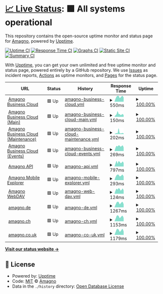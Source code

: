 # [📈 Live Status](https://status.amagno.cloud): <!--live status--> **🟩 All systems operational**

This repository contains the open-source uptime monitor and status page for [Amagno](https://status.amagno.cloud), powered by [Upptime](https://github.com/upptime/upptime).

[![Uptime CI](https://github.com/koj-co/upptime/workflows/Uptime%20CI/badge.svg)](https://github.com/koj-co/upptime/actions?query=workflow%3A%22Uptime+CI%22)
[![Response Time CI](https://github.com/koj-co/upptime/workflows/Response%20Time%20CI/badge.svg)](https://github.com/koj-co/upptime/actions?query=workflow%3A%22Response+Time+CI%22)
[![Graphs CI](https://github.com/koj-co/upptime/workflows/Graphs%20CI/badge.svg)](https://github.com/koj-co/upptime/actions?query=workflow%3A%22Graphs+CI%22)
[![Static Site CI](https://github.com/koj-co/upptime/workflows/Static%20Site%20CI/badge.svg)](https://github.com/koj-co/upptime/actions?query=workflow%3A%22Static+Site+CI%22)
[![Summary CI](https://github.com/koj-co/upptime/workflows/Summary%20CI/badge.svg)](https://github.com/koj-co/upptime/actions?query=workflow%3A%22Summary+CI%22)

With [Upptime](https://upptime.js.org), you can get your own unlimited and free uptime monitor and status page, powered entirely by a GitHub repository. We use [Issues](https://github.com/amagno-io/upptime/issues) as incident reports, [Actions](https://github.com/amagno-io/upptime/actions) as uptime monitors, and [Pages](https://status.amagno.cloud) for the status page.

<!--start: status pages-->
<!-- This summary is generated by Upptime (https://github.com/upptime/upptime) -->
<!-- Do not edit this manually, your changes will be overwritten -->
<!-- prettier-ignore -->
| URL | Status | History | Response Time | Uptime |
| --- | ------ | ------- | ------------- | ------ |
| <img alt="" src="https://amagno.de/wp-content/uploads/2018/02/favicon-2.ico" height="13"> [Amagno Business Cloud](https://amagno.cloud/) | 🟩 Up | [amagno-business-cloud.yml](https://github.com/amagno-io/upptime/commits/HEAD/history/amagno-business-cloud.yml) | <details><summary><img alt="Response time graph" src="./graphs/amagno-business-cloud/response-time-week.png" height="20"> 550ms</summary><br><a href="https://status.amagno.cloud/history/amagno-business-cloud"><img alt="Response time 590" src="https://img.shields.io/endpoint?url=https%3A%2F%2Fraw.githubusercontent.com%2Famagno-io%2Fupptime%2FHEAD%2Fapi%2Famagno-business-cloud%2Fresponse-time.json"></a><br><a href="https://status.amagno.cloud/history/amagno-business-cloud"><img alt="24-hour response time 472" src="https://img.shields.io/endpoint?url=https%3A%2F%2Fraw.githubusercontent.com%2Famagno-io%2Fupptime%2FHEAD%2Fapi%2Famagno-business-cloud%2Fresponse-time-day.json"></a><br><a href="https://status.amagno.cloud/history/amagno-business-cloud"><img alt="7-day response time 550" src="https://img.shields.io/endpoint?url=https%3A%2F%2Fraw.githubusercontent.com%2Famagno-io%2Fupptime%2FHEAD%2Fapi%2Famagno-business-cloud%2Fresponse-time-week.json"></a><br><a href="https://status.amagno.cloud/history/amagno-business-cloud"><img alt="30-day response time 582" src="https://img.shields.io/endpoint?url=https%3A%2F%2Fraw.githubusercontent.com%2Famagno-io%2Fupptime%2FHEAD%2Fapi%2Famagno-business-cloud%2Fresponse-time-month.json"></a><br><a href="https://status.amagno.cloud/history/amagno-business-cloud"><img alt="1-year response time 580" src="https://img.shields.io/endpoint?url=https%3A%2F%2Fraw.githubusercontent.com%2Famagno-io%2Fupptime%2FHEAD%2Fapi%2Famagno-business-cloud%2Fresponse-time-year.json"></a></details> | <details><summary><a href="https://status.amagno.cloud/history/amagno-business-cloud">100.00%</a></summary><a href="https://status.amagno.cloud/history/amagno-business-cloud"><img alt="All-time uptime 99.82%" src="https://img.shields.io/endpoint?url=https%3A%2F%2Fraw.githubusercontent.com%2Famagno-io%2Fupptime%2FHEAD%2Fapi%2Famagno-business-cloud%2Fuptime.json"></a><br><a href="https://status.amagno.cloud/history/amagno-business-cloud"><img alt="24-hour uptime 100.00%" src="https://img.shields.io/endpoint?url=https%3A%2F%2Fraw.githubusercontent.com%2Famagno-io%2Fupptime%2FHEAD%2Fapi%2Famagno-business-cloud%2Fuptime-day.json"></a><br><a href="https://status.amagno.cloud/history/amagno-business-cloud"><img alt="7-day uptime 100.00%" src="https://img.shields.io/endpoint?url=https%3A%2F%2Fraw.githubusercontent.com%2Famagno-io%2Fupptime%2FHEAD%2Fapi%2Famagno-business-cloud%2Fuptime-week.json"></a><br><a href="https://status.amagno.cloud/history/amagno-business-cloud"><img alt="30-day uptime 100.00%" src="https://img.shields.io/endpoint?url=https%3A%2F%2Fraw.githubusercontent.com%2Famagno-io%2Fupptime%2FHEAD%2Fapi%2Famagno-business-cloud%2Fuptime-month.json"></a><br><a href="https://status.amagno.cloud/history/amagno-business-cloud"><img alt="1-year uptime 99.80%" src="https://img.shields.io/endpoint?url=https%3A%2F%2Fraw.githubusercontent.com%2Famagno-io%2Fupptime%2FHEAD%2Fapi%2Famagno-business-cloud%2Fuptime-year.json"></a></details>
| <img alt="" src="https://amagno.de/wp-content/uploads/2018/02/favicon-2.ico" height="13"> [Amagno Business Cloud (Main)](https://amagno.cloud/amagnoservice/amagnoservice.svc) | 🟩 Up | [amagno-business-cloud-main.yml](https://github.com/amagno-io/upptime/commits/HEAD/history/amagno-business-cloud-main.yml) | <details><summary><img alt="Response time graph" src="./graphs/amagno-business-cloud-main/response-time-week.png" height="20"> 150ms</summary><br><a href="https://status.amagno.cloud/history/amagno-business-cloud-main"><img alt="Response time 636" src="https://img.shields.io/endpoint?url=https%3A%2F%2Fraw.githubusercontent.com%2Famagno-io%2Fupptime%2FHEAD%2Fapi%2Famagno-business-cloud-main%2Fresponse-time.json"></a><br><a href="https://status.amagno.cloud/history/amagno-business-cloud-main"><img alt="24-hour response time 92" src="https://img.shields.io/endpoint?url=https%3A%2F%2Fraw.githubusercontent.com%2Famagno-io%2Fupptime%2FHEAD%2Fapi%2Famagno-business-cloud-main%2Fresponse-time-day.json"></a><br><a href="https://status.amagno.cloud/history/amagno-business-cloud-main"><img alt="7-day response time 150" src="https://img.shields.io/endpoint?url=https%3A%2F%2Fraw.githubusercontent.com%2Famagno-io%2Fupptime%2FHEAD%2Fapi%2Famagno-business-cloud-main%2Fresponse-time-week.json"></a><br><a href="https://status.amagno.cloud/history/amagno-business-cloud-main"><img alt="30-day response time 139" src="https://img.shields.io/endpoint?url=https%3A%2F%2Fraw.githubusercontent.com%2Famagno-io%2Fupptime%2FHEAD%2Fapi%2Famagno-business-cloud-main%2Fresponse-time-month.json"></a><br><a href="https://status.amagno.cloud/history/amagno-business-cloud-main"><img alt="1-year response time 692" src="https://img.shields.io/endpoint?url=https%3A%2F%2Fraw.githubusercontent.com%2Famagno-io%2Fupptime%2FHEAD%2Fapi%2Famagno-business-cloud-main%2Fresponse-time-year.json"></a></details> | <details><summary><a href="https://status.amagno.cloud/history/amagno-business-cloud-main">100.00%</a></summary><a href="https://status.amagno.cloud/history/amagno-business-cloud-main"><img alt="All-time uptime 99.80%" src="https://img.shields.io/endpoint?url=https%3A%2F%2Fraw.githubusercontent.com%2Famagno-io%2Fupptime%2FHEAD%2Fapi%2Famagno-business-cloud-main%2Fuptime.json"></a><br><a href="https://status.amagno.cloud/history/amagno-business-cloud-main"><img alt="24-hour uptime 100.00%" src="https://img.shields.io/endpoint?url=https%3A%2F%2Fraw.githubusercontent.com%2Famagno-io%2Fupptime%2FHEAD%2Fapi%2Famagno-business-cloud-main%2Fuptime-day.json"></a><br><a href="https://status.amagno.cloud/history/amagno-business-cloud-main"><img alt="7-day uptime 100.00%" src="https://img.shields.io/endpoint?url=https%3A%2F%2Fraw.githubusercontent.com%2Famagno-io%2Fupptime%2FHEAD%2Fapi%2Famagno-business-cloud-main%2Fuptime-week.json"></a><br><a href="https://status.amagno.cloud/history/amagno-business-cloud-main"><img alt="30-day uptime 100.00%" src="https://img.shields.io/endpoint?url=https%3A%2F%2Fraw.githubusercontent.com%2Famagno-io%2Fupptime%2FHEAD%2Fapi%2Famagno-business-cloud-main%2Fuptime-month.json"></a><br><a href="https://status.amagno.cloud/history/amagno-business-cloud-main"><img alt="1-year uptime 99.77%" src="https://img.shields.io/endpoint?url=https%3A%2F%2Fraw.githubusercontent.com%2Famagno-io%2Fupptime%2FHEAD%2Fapi%2Famagno-business-cloud-main%2Fuptime-year.json"></a></details>
| <img alt="" src="https://amagno.de/wp-content/uploads/2018/02/favicon-2.ico" height="13"> [Amagno Business Cloud (Maintenance)](https://amagno.cloud/amagnomaintenanceservice/maintenanceservice.svc) | 🟩 Up | [amagno-business-cloud-maintenance.yml](https://github.com/amagno-io/upptime/commits/HEAD/history/amagno-business-cloud-maintenance.yml) | <details><summary><img alt="Response time graph" src="./graphs/amagno-business-cloud-maintenance/response-time-week.png" height="20"> 202ms</summary><br><a href="https://status.amagno.cloud/history/amagno-business-cloud-maintenance"><img alt="Response time 141" src="https://img.shields.io/endpoint?url=https%3A%2F%2Fraw.githubusercontent.com%2Famagno-io%2Fupptime%2FHEAD%2Fapi%2Famagno-business-cloud-maintenance%2Fresponse-time.json"></a><br><a href="https://status.amagno.cloud/history/amagno-business-cloud-maintenance"><img alt="24-hour response time 92" src="https://img.shields.io/endpoint?url=https%3A%2F%2Fraw.githubusercontent.com%2Famagno-io%2Fupptime%2FHEAD%2Fapi%2Famagno-business-cloud-maintenance%2Fresponse-time-day.json"></a><br><a href="https://status.amagno.cloud/history/amagno-business-cloud-maintenance"><img alt="7-day response time 202" src="https://img.shields.io/endpoint?url=https%3A%2F%2Fraw.githubusercontent.com%2Famagno-io%2Fupptime%2FHEAD%2Fapi%2Famagno-business-cloud-maintenance%2Fresponse-time-week.json"></a><br><a href="https://status.amagno.cloud/history/amagno-business-cloud-maintenance"><img alt="30-day response time 153" src="https://img.shields.io/endpoint?url=https%3A%2F%2Fraw.githubusercontent.com%2Famagno-io%2Fupptime%2FHEAD%2Fapi%2Famagno-business-cloud-maintenance%2Fresponse-time-month.json"></a><br><a href="https://status.amagno.cloud/history/amagno-business-cloud-maintenance"><img alt="1-year response time 142" src="https://img.shields.io/endpoint?url=https%3A%2F%2Fraw.githubusercontent.com%2Famagno-io%2Fupptime%2FHEAD%2Fapi%2Famagno-business-cloud-maintenance%2Fresponse-time-year.json"></a></details> | <details><summary><a href="https://status.amagno.cloud/history/amagno-business-cloud-maintenance">100.00%</a></summary><a href="https://status.amagno.cloud/history/amagno-business-cloud-maintenance"><img alt="All-time uptime 99.81%" src="https://img.shields.io/endpoint?url=https%3A%2F%2Fraw.githubusercontent.com%2Famagno-io%2Fupptime%2FHEAD%2Fapi%2Famagno-business-cloud-maintenance%2Fuptime.json"></a><br><a href="https://status.amagno.cloud/history/amagno-business-cloud-maintenance"><img alt="24-hour uptime 100.00%" src="https://img.shields.io/endpoint?url=https%3A%2F%2Fraw.githubusercontent.com%2Famagno-io%2Fupptime%2FHEAD%2Fapi%2Famagno-business-cloud-maintenance%2Fuptime-day.json"></a><br><a href="https://status.amagno.cloud/history/amagno-business-cloud-maintenance"><img alt="7-day uptime 100.00%" src="https://img.shields.io/endpoint?url=https%3A%2F%2Fraw.githubusercontent.com%2Famagno-io%2Fupptime%2FHEAD%2Fapi%2Famagno-business-cloud-maintenance%2Fuptime-week.json"></a><br><a href="https://status.amagno.cloud/history/amagno-business-cloud-maintenance"><img alt="30-day uptime 100.00%" src="https://img.shields.io/endpoint?url=https%3A%2F%2Fraw.githubusercontent.com%2Famagno-io%2Fupptime%2FHEAD%2Fapi%2Famagno-business-cloud-maintenance%2Fuptime-month.json"></a><br><a href="https://status.amagno.cloud/history/amagno-business-cloud-maintenance"><img alt="1-year uptime 99.79%" src="https://img.shields.io/endpoint?url=https%3A%2F%2Fraw.githubusercontent.com%2Famagno-io%2Fupptime%2FHEAD%2Fapi%2Famagno-business-cloud-maintenance%2Fuptime-year.json"></a></details>
| <img alt="" src="https://amagno.de/wp-content/uploads/2018/02/favicon-2.ico" height="13"> [Amagno Business Cloud (Events)](http://amagno.cloud/amagnoeventservice) | 🟩 Up | [amagno-business-cloud-events.yml](https://github.com/amagno-io/upptime/commits/HEAD/history/amagno-business-cloud-events.yml) | <details><summary><img alt="Response time graph" src="./graphs/amagno-business-cloud-events/response-time-week.png" height="20"> 269ms</summary><br><a href="https://status.amagno.cloud/history/amagno-business-cloud-events"><img alt="Response time 288" src="https://img.shields.io/endpoint?url=https%3A%2F%2Fraw.githubusercontent.com%2Famagno-io%2Fupptime%2FHEAD%2Fapi%2Famagno-business-cloud-events%2Fresponse-time.json"></a><br><a href="https://status.amagno.cloud/history/amagno-business-cloud-events"><img alt="24-hour response time 196" src="https://img.shields.io/endpoint?url=https%3A%2F%2Fraw.githubusercontent.com%2Famagno-io%2Fupptime%2FHEAD%2Fapi%2Famagno-business-cloud-events%2Fresponse-time-day.json"></a><br><a href="https://status.amagno.cloud/history/amagno-business-cloud-events"><img alt="7-day response time 269" src="https://img.shields.io/endpoint?url=https%3A%2F%2Fraw.githubusercontent.com%2Famagno-io%2Fupptime%2FHEAD%2Fapi%2Famagno-business-cloud-events%2Fresponse-time-week.json"></a><br><a href="https://status.amagno.cloud/history/amagno-business-cloud-events"><img alt="30-day response time 288" src="https://img.shields.io/endpoint?url=https%3A%2F%2Fraw.githubusercontent.com%2Famagno-io%2Fupptime%2FHEAD%2Fapi%2Famagno-business-cloud-events%2Fresponse-time-month.json"></a><br><a href="https://status.amagno.cloud/history/amagno-business-cloud-events"><img alt="1-year response time 288" src="https://img.shields.io/endpoint?url=https%3A%2F%2Fraw.githubusercontent.com%2Famagno-io%2Fupptime%2FHEAD%2Fapi%2Famagno-business-cloud-events%2Fresponse-time-year.json"></a></details> | <details><summary><a href="https://status.amagno.cloud/history/amagno-business-cloud-events">100.00%</a></summary><a href="https://status.amagno.cloud/history/amagno-business-cloud-events"><img alt="All-time uptime 100.00%" src="https://img.shields.io/endpoint?url=https%3A%2F%2Fraw.githubusercontent.com%2Famagno-io%2Fupptime%2FHEAD%2Fapi%2Famagno-business-cloud-events%2Fuptime.json"></a><br><a href="https://status.amagno.cloud/history/amagno-business-cloud-events"><img alt="24-hour uptime 100.00%" src="https://img.shields.io/endpoint?url=https%3A%2F%2Fraw.githubusercontent.com%2Famagno-io%2Fupptime%2FHEAD%2Fapi%2Famagno-business-cloud-events%2Fuptime-day.json"></a><br><a href="https://status.amagno.cloud/history/amagno-business-cloud-events"><img alt="7-day uptime 100.00%" src="https://img.shields.io/endpoint?url=https%3A%2F%2Fraw.githubusercontent.com%2Famagno-io%2Fupptime%2FHEAD%2Fapi%2Famagno-business-cloud-events%2Fuptime-week.json"></a><br><a href="https://status.amagno.cloud/history/amagno-business-cloud-events"><img alt="30-day uptime 100.00%" src="https://img.shields.io/endpoint?url=https%3A%2F%2Fraw.githubusercontent.com%2Famagno-io%2Fupptime%2FHEAD%2Fapi%2Famagno-business-cloud-events%2Fuptime-month.json"></a><br><a href="https://status.amagno.cloud/history/amagno-business-cloud-events"><img alt="1-year uptime 100.00%" src="https://img.shields.io/endpoint?url=https%3A%2F%2Fraw.githubusercontent.com%2Famagno-io%2Fupptime%2FHEAD%2Fapi%2Famagno-business-cloud-events%2Fuptime-year.json"></a></details>
| <img alt="" src="https://amagno.de/wp-content/uploads/2018/02/favicon-2.ico" height="13"> [Amagno API](https://amagno.me/api/v2) | 🟩 Up | [amagno-api.yml](https://github.com/amagno-io/upptime/commits/HEAD/history/amagno-api.yml) | <details><summary><img alt="Response time graph" src="./graphs/amagno-api/response-time-week.png" height="20"> 797ms</summary><br><a href="https://status.amagno.cloud/history/amagno-api"><img alt="Response time 932" src="https://img.shields.io/endpoint?url=https%3A%2F%2Fraw.githubusercontent.com%2Famagno-io%2Fupptime%2FHEAD%2Fapi%2Famagno-api%2Fresponse-time.json"></a><br><a href="https://status.amagno.cloud/history/amagno-api"><img alt="24-hour response time 673" src="https://img.shields.io/endpoint?url=https%3A%2F%2Fraw.githubusercontent.com%2Famagno-io%2Fupptime%2FHEAD%2Fapi%2Famagno-api%2Fresponse-time-day.json"></a><br><a href="https://status.amagno.cloud/history/amagno-api"><img alt="7-day response time 797" src="https://img.shields.io/endpoint?url=https%3A%2F%2Fraw.githubusercontent.com%2Famagno-io%2Fupptime%2FHEAD%2Fapi%2Famagno-api%2Fresponse-time-week.json"></a><br><a href="https://status.amagno.cloud/history/amagno-api"><img alt="30-day response time 829" src="https://img.shields.io/endpoint?url=https%3A%2F%2Fraw.githubusercontent.com%2Famagno-io%2Fupptime%2FHEAD%2Fapi%2Famagno-api%2Fresponse-time-month.json"></a><br><a href="https://status.amagno.cloud/history/amagno-api"><img alt="1-year response time 954" src="https://img.shields.io/endpoint?url=https%3A%2F%2Fraw.githubusercontent.com%2Famagno-io%2Fupptime%2FHEAD%2Fapi%2Famagno-api%2Fresponse-time-year.json"></a></details> | <details><summary><a href="https://status.amagno.cloud/history/amagno-api">100.00%</a></summary><a href="https://status.amagno.cloud/history/amagno-api"><img alt="All-time uptime 99.79%" src="https://img.shields.io/endpoint?url=https%3A%2F%2Fraw.githubusercontent.com%2Famagno-io%2Fupptime%2FHEAD%2Fapi%2Famagno-api%2Fuptime.json"></a><br><a href="https://status.amagno.cloud/history/amagno-api"><img alt="24-hour uptime 100.00%" src="https://img.shields.io/endpoint?url=https%3A%2F%2Fraw.githubusercontent.com%2Famagno-io%2Fupptime%2FHEAD%2Fapi%2Famagno-api%2Fuptime-day.json"></a><br><a href="https://status.amagno.cloud/history/amagno-api"><img alt="7-day uptime 100.00%" src="https://img.shields.io/endpoint?url=https%3A%2F%2Fraw.githubusercontent.com%2Famagno-io%2Fupptime%2FHEAD%2Fapi%2Famagno-api%2Fuptime-week.json"></a><br><a href="https://status.amagno.cloud/history/amagno-api"><img alt="30-day uptime 100.00%" src="https://img.shields.io/endpoint?url=https%3A%2F%2Fraw.githubusercontent.com%2Famagno-io%2Fupptime%2FHEAD%2Fapi%2Famagno-api%2Fuptime-month.json"></a><br><a href="https://status.amagno.cloud/history/amagno-api"><img alt="1-year uptime 99.76%" src="https://img.shields.io/endpoint?url=https%3A%2F%2Fraw.githubusercontent.com%2Famagno-io%2Fupptime%2FHEAD%2Fapi%2Famagno-api%2Fuptime-year.json"></a></details>
| <img alt="" src="https://amagno.de/wp-content/uploads/2018/02/favicon-2.ico" height="13"> [Amagno Mobile Explorer](https://amagno.me) | 🟩 Up | [amagno-mobile-explorer.yml](https://github.com/amagno-io/upptime/commits/HEAD/history/amagno-mobile-explorer.yml) | <details><summary><img alt="Response time graph" src="./graphs/amagno-mobile-explorer/response-time-week.png" height="20"> 293ms</summary><br><a href="https://status.amagno.cloud/history/amagno-mobile-explorer"><img alt="Response time 368" src="https://img.shields.io/endpoint?url=https%3A%2F%2Fraw.githubusercontent.com%2Famagno-io%2Fupptime%2FHEAD%2Fapi%2Famagno-mobile-explorer%2Fresponse-time.json"></a><br><a href="https://status.amagno.cloud/history/amagno-mobile-explorer"><img alt="24-hour response time 241" src="https://img.shields.io/endpoint?url=https%3A%2F%2Fraw.githubusercontent.com%2Famagno-io%2Fupptime%2FHEAD%2Fapi%2Famagno-mobile-explorer%2Fresponse-time-day.json"></a><br><a href="https://status.amagno.cloud/history/amagno-mobile-explorer"><img alt="7-day response time 293" src="https://img.shields.io/endpoint?url=https%3A%2F%2Fraw.githubusercontent.com%2Famagno-io%2Fupptime%2FHEAD%2Fapi%2Famagno-mobile-explorer%2Fresponse-time-week.json"></a><br><a href="https://status.amagno.cloud/history/amagno-mobile-explorer"><img alt="30-day response time 320" src="https://img.shields.io/endpoint?url=https%3A%2F%2Fraw.githubusercontent.com%2Famagno-io%2Fupptime%2FHEAD%2Fapi%2Famagno-mobile-explorer%2Fresponse-time-month.json"></a><br><a href="https://status.amagno.cloud/history/amagno-mobile-explorer"><img alt="1-year response time 381" src="https://img.shields.io/endpoint?url=https%3A%2F%2Fraw.githubusercontent.com%2Famagno-io%2Fupptime%2FHEAD%2Fapi%2Famagno-mobile-explorer%2Fresponse-time-year.json"></a></details> | <details><summary><a href="https://status.amagno.cloud/history/amagno-mobile-explorer">100.00%</a></summary><a href="https://status.amagno.cloud/history/amagno-mobile-explorer"><img alt="All-time uptime 99.82%" src="https://img.shields.io/endpoint?url=https%3A%2F%2Fraw.githubusercontent.com%2Famagno-io%2Fupptime%2FHEAD%2Fapi%2Famagno-mobile-explorer%2Fuptime.json"></a><br><a href="https://status.amagno.cloud/history/amagno-mobile-explorer"><img alt="24-hour uptime 100.00%" src="https://img.shields.io/endpoint?url=https%3A%2F%2Fraw.githubusercontent.com%2Famagno-io%2Fupptime%2FHEAD%2Fapi%2Famagno-mobile-explorer%2Fuptime-day.json"></a><br><a href="https://status.amagno.cloud/history/amagno-mobile-explorer"><img alt="7-day uptime 100.00%" src="https://img.shields.io/endpoint?url=https%3A%2F%2Fraw.githubusercontent.com%2Famagno-io%2Fupptime%2FHEAD%2Fapi%2Famagno-mobile-explorer%2Fuptime-week.json"></a><br><a href="https://status.amagno.cloud/history/amagno-mobile-explorer"><img alt="30-day uptime 100.00%" src="https://img.shields.io/endpoint?url=https%3A%2F%2Fraw.githubusercontent.com%2Famagno-io%2Fupptime%2FHEAD%2Fapi%2Famagno-mobile-explorer%2Fuptime-month.json"></a><br><a href="https://status.amagno.cloud/history/amagno-mobile-explorer"><img alt="1-year uptime 99.80%" src="https://img.shields.io/endpoint?url=https%3A%2F%2Fraw.githubusercontent.com%2Famagno-io%2Fupptime%2FHEAD%2Fapi%2Famagno-mobile-explorer%2Fuptime-year.json"></a></details>
| <img alt="" src="https://amagno.de/wp-content/uploads/2018/02/favicon-2.ico" height="13"> [Amagno WebDAV](https://amagno.me/webdav) | 🟩 Up | [amagno-web-dav.yml](https://github.com/amagno-io/upptime/commits/HEAD/history/amagno-web-dav.yml) | <details><summary><img alt="Response time graph" src="./graphs/amagno-web-dav/response-time-week.png" height="20"> 124ms</summary><br><a href="https://status.amagno.cloud/history/amagno-web-dav"><img alt="Response time 189" src="https://img.shields.io/endpoint?url=https%3A%2F%2Fraw.githubusercontent.com%2Famagno-io%2Fupptime%2FHEAD%2Fapi%2Famagno-web-dav%2Fresponse-time.json"></a><br><a href="https://status.amagno.cloud/history/amagno-web-dav"><img alt="24-hour response time 93" src="https://img.shields.io/endpoint?url=https%3A%2F%2Fraw.githubusercontent.com%2Famagno-io%2Fupptime%2FHEAD%2Fapi%2Famagno-web-dav%2Fresponse-time-day.json"></a><br><a href="https://status.amagno.cloud/history/amagno-web-dav"><img alt="7-day response time 124" src="https://img.shields.io/endpoint?url=https%3A%2F%2Fraw.githubusercontent.com%2Famagno-io%2Fupptime%2FHEAD%2Fapi%2Famagno-web-dav%2Fresponse-time-week.json"></a><br><a href="https://status.amagno.cloud/history/amagno-web-dav"><img alt="30-day response time 141" src="https://img.shields.io/endpoint?url=https%3A%2F%2Fraw.githubusercontent.com%2Famagno-io%2Fupptime%2FHEAD%2Fapi%2Famagno-web-dav%2Fresponse-time-month.json"></a><br><a href="https://status.amagno.cloud/history/amagno-web-dav"><img alt="1-year response time 200" src="https://img.shields.io/endpoint?url=https%3A%2F%2Fraw.githubusercontent.com%2Famagno-io%2Fupptime%2FHEAD%2Fapi%2Famagno-web-dav%2Fresponse-time-year.json"></a></details> | <details><summary><a href="https://status.amagno.cloud/history/amagno-web-dav">100.00%</a></summary><a href="https://status.amagno.cloud/history/amagno-web-dav"><img alt="All-time uptime 99.82%" src="https://img.shields.io/endpoint?url=https%3A%2F%2Fraw.githubusercontent.com%2Famagno-io%2Fupptime%2FHEAD%2Fapi%2Famagno-web-dav%2Fuptime.json"></a><br><a href="https://status.amagno.cloud/history/amagno-web-dav"><img alt="24-hour uptime 100.00%" src="https://img.shields.io/endpoint?url=https%3A%2F%2Fraw.githubusercontent.com%2Famagno-io%2Fupptime%2FHEAD%2Fapi%2Famagno-web-dav%2Fuptime-day.json"></a><br><a href="https://status.amagno.cloud/history/amagno-web-dav"><img alt="7-day uptime 100.00%" src="https://img.shields.io/endpoint?url=https%3A%2F%2Fraw.githubusercontent.com%2Famagno-io%2Fupptime%2FHEAD%2Fapi%2Famagno-web-dav%2Fuptime-week.json"></a><br><a href="https://status.amagno.cloud/history/amagno-web-dav"><img alt="30-day uptime 100.00%" src="https://img.shields.io/endpoint?url=https%3A%2F%2Fraw.githubusercontent.com%2Famagno-io%2Fupptime%2FHEAD%2Fapi%2Famagno-web-dav%2Fuptime-month.json"></a><br><a href="https://status.amagno.cloud/history/amagno-web-dav"><img alt="1-year uptime 99.80%" src="https://img.shields.io/endpoint?url=https%3A%2F%2Fraw.githubusercontent.com%2Famagno-io%2Fupptime%2FHEAD%2Fapi%2Famagno-web-dav%2Fuptime-year.json"></a></details>
| <img alt="" src="https://amagno.de/wp-content/uploads/2018/02/favicon-2.ico" height="13"> [amagno.de](https://amagno.de) | 🟩 Up | [amagno-de.yml](https://github.com/amagno-io/upptime/commits/HEAD/history/amagno-de.yml) | <details><summary><img alt="Response time graph" src="./graphs/amagno-de/response-time-week.png" height="20"> 1267ms</summary><br><a href="https://status.amagno.cloud/history/amagno-de"><img alt="Response time 1243" src="https://img.shields.io/endpoint?url=https%3A%2F%2Fraw.githubusercontent.com%2Famagno-io%2Fupptime%2FHEAD%2Fapi%2Famagno-de%2Fresponse-time.json"></a><br><a href="https://status.amagno.cloud/history/amagno-de"><img alt="24-hour response time 907" src="https://img.shields.io/endpoint?url=https%3A%2F%2Fraw.githubusercontent.com%2Famagno-io%2Fupptime%2FHEAD%2Fapi%2Famagno-de%2Fresponse-time-day.json"></a><br><a href="https://status.amagno.cloud/history/amagno-de"><img alt="7-day response time 1267" src="https://img.shields.io/endpoint?url=https%3A%2F%2Fraw.githubusercontent.com%2Famagno-io%2Fupptime%2FHEAD%2Fapi%2Famagno-de%2Fresponse-time-week.json"></a><br><a href="https://status.amagno.cloud/history/amagno-de"><img alt="30-day response time 1368" src="https://img.shields.io/endpoint?url=https%3A%2F%2Fraw.githubusercontent.com%2Famagno-io%2Fupptime%2FHEAD%2Fapi%2Famagno-de%2Fresponse-time-month.json"></a><br><a href="https://status.amagno.cloud/history/amagno-de"><img alt="1-year response time 1261" src="https://img.shields.io/endpoint?url=https%3A%2F%2Fraw.githubusercontent.com%2Famagno-io%2Fupptime%2FHEAD%2Fapi%2Famagno-de%2Fresponse-time-year.json"></a></details> | <details><summary><a href="https://status.amagno.cloud/history/amagno-de">100.00%</a></summary><a href="https://status.amagno.cloud/history/amagno-de"><img alt="All-time uptime 99.98%" src="https://img.shields.io/endpoint?url=https%3A%2F%2Fraw.githubusercontent.com%2Famagno-io%2Fupptime%2FHEAD%2Fapi%2Famagno-de%2Fuptime.json"></a><br><a href="https://status.amagno.cloud/history/amagno-de"><img alt="24-hour uptime 100.00%" src="https://img.shields.io/endpoint?url=https%3A%2F%2Fraw.githubusercontent.com%2Famagno-io%2Fupptime%2FHEAD%2Fapi%2Famagno-de%2Fuptime-day.json"></a><br><a href="https://status.amagno.cloud/history/amagno-de"><img alt="7-day uptime 100.00%" src="https://img.shields.io/endpoint?url=https%3A%2F%2Fraw.githubusercontent.com%2Famagno-io%2Fupptime%2FHEAD%2Fapi%2Famagno-de%2Fuptime-week.json"></a><br><a href="https://status.amagno.cloud/history/amagno-de"><img alt="30-day uptime 100.00%" src="https://img.shields.io/endpoint?url=https%3A%2F%2Fraw.githubusercontent.com%2Famagno-io%2Fupptime%2FHEAD%2Fapi%2Famagno-de%2Fuptime-month.json"></a><br><a href="https://status.amagno.cloud/history/amagno-de"><img alt="1-year uptime 99.98%" src="https://img.shields.io/endpoint?url=https%3A%2F%2Fraw.githubusercontent.com%2Famagno-io%2Fupptime%2FHEAD%2Fapi%2Famagno-de%2Fuptime-year.json"></a></details>
| <img alt="" src="https://amagno.de/wp-content/uploads/2018/02/favicon-2.ico" height="13"> [amagno.ch](https://amagno.ch) | 🟩 Up | [amagno-ch.yml](https://github.com/amagno-io/upptime/commits/HEAD/history/amagno-ch.yml) | <details><summary><img alt="Response time graph" src="./graphs/amagno-ch/response-time-week.png" height="20"> 1153ms</summary><br><a href="https://status.amagno.cloud/history/amagno-ch"><img alt="Response time 1187" src="https://img.shields.io/endpoint?url=https%3A%2F%2Fraw.githubusercontent.com%2Famagno-io%2Fupptime%2FHEAD%2Fapi%2Famagno-ch%2Fresponse-time.json"></a><br><a href="https://status.amagno.cloud/history/amagno-ch"><img alt="24-hour response time 852" src="https://img.shields.io/endpoint?url=https%3A%2F%2Fraw.githubusercontent.com%2Famagno-io%2Fupptime%2FHEAD%2Fapi%2Famagno-ch%2Fresponse-time-day.json"></a><br><a href="https://status.amagno.cloud/history/amagno-ch"><img alt="7-day response time 1153" src="https://img.shields.io/endpoint?url=https%3A%2F%2Fraw.githubusercontent.com%2Famagno-io%2Fupptime%2FHEAD%2Fapi%2Famagno-ch%2Fresponse-time-week.json"></a><br><a href="https://status.amagno.cloud/history/amagno-ch"><img alt="30-day response time 1261" src="https://img.shields.io/endpoint?url=https%3A%2F%2Fraw.githubusercontent.com%2Famagno-io%2Fupptime%2FHEAD%2Fapi%2Famagno-ch%2Fresponse-time-month.json"></a><br><a href="https://status.amagno.cloud/history/amagno-ch"><img alt="1-year response time 1199" src="https://img.shields.io/endpoint?url=https%3A%2F%2Fraw.githubusercontent.com%2Famagno-io%2Fupptime%2FHEAD%2Fapi%2Famagno-ch%2Fresponse-time-year.json"></a></details> | <details><summary><a href="https://status.amagno.cloud/history/amagno-ch">100.00%</a></summary><a href="https://status.amagno.cloud/history/amagno-ch"><img alt="All-time uptime 99.98%" src="https://img.shields.io/endpoint?url=https%3A%2F%2Fraw.githubusercontent.com%2Famagno-io%2Fupptime%2FHEAD%2Fapi%2Famagno-ch%2Fuptime.json"></a><br><a href="https://status.amagno.cloud/history/amagno-ch"><img alt="24-hour uptime 100.00%" src="https://img.shields.io/endpoint?url=https%3A%2F%2Fraw.githubusercontent.com%2Famagno-io%2Fupptime%2FHEAD%2Fapi%2Famagno-ch%2Fuptime-day.json"></a><br><a href="https://status.amagno.cloud/history/amagno-ch"><img alt="7-day uptime 100.00%" src="https://img.shields.io/endpoint?url=https%3A%2F%2Fraw.githubusercontent.com%2Famagno-io%2Fupptime%2FHEAD%2Fapi%2Famagno-ch%2Fuptime-week.json"></a><br><a href="https://status.amagno.cloud/history/amagno-ch"><img alt="30-day uptime 100.00%" src="https://img.shields.io/endpoint?url=https%3A%2F%2Fraw.githubusercontent.com%2Famagno-io%2Fupptime%2FHEAD%2Fapi%2Famagno-ch%2Fuptime-month.json"></a><br><a href="https://status.amagno.cloud/history/amagno-ch"><img alt="1-year uptime 99.98%" src="https://img.shields.io/endpoint?url=https%3A%2F%2Fraw.githubusercontent.com%2Famagno-io%2Fupptime%2FHEAD%2Fapi%2Famagno-ch%2Fuptime-year.json"></a></details>
| <img alt="" src="https://amagno.de/wp-content/uploads/2018/02/favicon-2.ico" height="13"> [amagno.co.uk](https://amagno.co.uk) | 🟩 Up | [amagno-co-uk.yml](https://github.com/amagno-io/upptime/commits/HEAD/history/amagno-co-uk.yml) | <details><summary><img alt="Response time graph" src="./graphs/amagno-co-uk/response-time-week.png" height="20"> 1179ms</summary><br><a href="https://status.amagno.cloud/history/amagno-co-uk"><img alt="Response time 1159" src="https://img.shields.io/endpoint?url=https%3A%2F%2Fraw.githubusercontent.com%2Famagno-io%2Fupptime%2FHEAD%2Fapi%2Famagno-co-uk%2Fresponse-time.json"></a><br><a href="https://status.amagno.cloud/history/amagno-co-uk"><img alt="24-hour response time 857" src="https://img.shields.io/endpoint?url=https%3A%2F%2Fraw.githubusercontent.com%2Famagno-io%2Fupptime%2FHEAD%2Fapi%2Famagno-co-uk%2Fresponse-time-day.json"></a><br><a href="https://status.amagno.cloud/history/amagno-co-uk"><img alt="7-day response time 1179" src="https://img.shields.io/endpoint?url=https%3A%2F%2Fraw.githubusercontent.com%2Famagno-io%2Fupptime%2FHEAD%2Fapi%2Famagno-co-uk%2Fresponse-time-week.json"></a><br><a href="https://status.amagno.cloud/history/amagno-co-uk"><img alt="30-day response time 1282" src="https://img.shields.io/endpoint?url=https%3A%2F%2Fraw.githubusercontent.com%2Famagno-io%2Fupptime%2FHEAD%2Fapi%2Famagno-co-uk%2Fresponse-time-month.json"></a><br><a href="https://status.amagno.cloud/history/amagno-co-uk"><img alt="1-year response time 1178" src="https://img.shields.io/endpoint?url=https%3A%2F%2Fraw.githubusercontent.com%2Famagno-io%2Fupptime%2FHEAD%2Fapi%2Famagno-co-uk%2Fresponse-time-year.json"></a></details> | <details><summary><a href="https://status.amagno.cloud/history/amagno-co-uk">100.00%</a></summary><a href="https://status.amagno.cloud/history/amagno-co-uk"><img alt="All-time uptime 99.98%" src="https://img.shields.io/endpoint?url=https%3A%2F%2Fraw.githubusercontent.com%2Famagno-io%2Fupptime%2FHEAD%2Fapi%2Famagno-co-uk%2Fuptime.json"></a><br><a href="https://status.amagno.cloud/history/amagno-co-uk"><img alt="24-hour uptime 100.00%" src="https://img.shields.io/endpoint?url=https%3A%2F%2Fraw.githubusercontent.com%2Famagno-io%2Fupptime%2FHEAD%2Fapi%2Famagno-co-uk%2Fuptime-day.json"></a><br><a href="https://status.amagno.cloud/history/amagno-co-uk"><img alt="7-day uptime 100.00%" src="https://img.shields.io/endpoint?url=https%3A%2F%2Fraw.githubusercontent.com%2Famagno-io%2Fupptime%2FHEAD%2Fapi%2Famagno-co-uk%2Fuptime-week.json"></a><br><a href="https://status.amagno.cloud/history/amagno-co-uk"><img alt="30-day uptime 100.00%" src="https://img.shields.io/endpoint?url=https%3A%2F%2Fraw.githubusercontent.com%2Famagno-io%2Fupptime%2FHEAD%2Fapi%2Famagno-co-uk%2Fuptime-month.json"></a><br><a href="https://status.amagno.cloud/history/amagno-co-uk"><img alt="1-year uptime 99.98%" src="https://img.shields.io/endpoint?url=https%3A%2F%2Fraw.githubusercontent.com%2Famagno-io%2Fupptime%2FHEAD%2Fapi%2Famagno-co-uk%2Fuptime-year.json"></a></details>

<!--end: status pages-->

[**Visit our status website →**](https://status.amagno.cloud)

## 📄 License

- Powered by: [Upptime](https://github.com/upptime/upptime)
- Code: [MIT](./LICENSE) © [Amagno](https://status.amagno.cloud)
- Data in the `./history` directory: [Open Database License](https://opendatacommons.org/licenses/odbl/1-0/)
